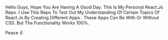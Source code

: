 Hello Guys,
Hope You Are Having A Good Day.
This Is My Personal React.Js Repo.
I Use This Repo To Test Out My Understanding Of Certain Topics Of React.Js By Creating Different Apps .
These Apps Can Be With Or Without CSS.
But The Functionality Works 100%.

Peace ✌️
